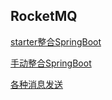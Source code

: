 ## RocketMQ

[starter整合SpringBoot](https://github.com/niezhiliang/rocketmq-demo/tree/master/boot-rocketmq)

[手动整合SpringBoot](https://github.com/niezhiliang/rocketmq-demo/tree/master/my-rocketmq)

[各种消息发送](https://github.com/niezhiliang/rocketmq-demo/tree/master/src/test/java/cn/isuyu/rocketmq/demo)
